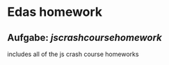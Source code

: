 # Edas homework

## Aufgabe: _jscrashcoursehomework_

 includes all of the js crash course homeworks